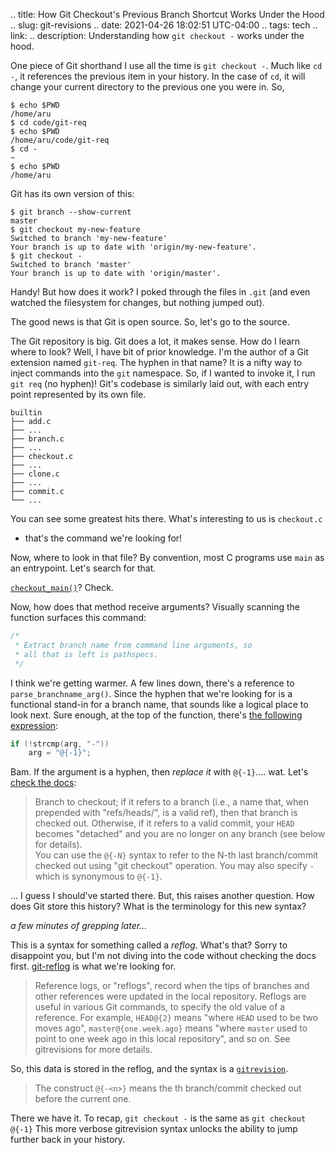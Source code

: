 .. title: How Git Checkout's Previous Branch Shortcut Works Under the Hood
.. slug: git-revisions
.. date: 2021-04-26 18:02:51 UTC-04:00
.. tags: tech
.. link: 
.. description: Understanding how `git checkout -` works under the hood.

One piece of Git shorthand I use all the time is `git checkout -`. Much like
`cd -`, it references the previous item in your history. In the case of `cd`,
it will change your current directory to the previous one you were in. So,

```
$ echo $PWD
/home/aru
$ cd code/git-req
$ echo $PWD
/home/aru/code/git-req
$ cd -
~
$ echo $PWD
/home/aru
```

Git has its own version of this:

```
$ git branch --show-current
master
$ git checkout my-new-feature
Switched to branch 'my-new-feature'
Your branch is up to date with 'origin/my-new-feature'.
$ git checkout -
Switched to branch 'master'
Your branch is up to date with 'origin/master'.
```

Handy! But how does it work? I poked through the files in `.git` (and even
watched the filesystem for changes, but nothing jumped out).

<!-- TEASER_END -->

The good news is that Git is open source. So, let's go to the source.

The Git repository is big. Git does a lot, it makes sense. How do I learn where
to look?  Well, I have  bit of prior knowledge. I'm the author of a Git
extension named `git-req`. The hyphen in that name? It is a nifty way to inject
commands into the `git` namespace. So, if I wanted to invoke it, I run `git req`
(no hyphen)! Git's codebase is similarly laid out, with each entry point
represented by its own file.

```
builtin
├── add.c
├── ...
├── branch.c
├── ...
├── checkout.c
├── ...
├── clone.c
├── ...
├── commit.c
└── ...
```

You can see some greatest hits there. What's interesting to us is `checkout.c`
- that's the command we're looking for!

Now, where to look in that file? By convention, most C programs use `main` as
an entrypoint. Let's search for that.

[`checkout_main()`](https://github.com/git/git/blob/311531c9de557d25ac087c1637818bd2aad6eb3a/builtin/checkout.c#L1562)? Check.

Now, how does that method receive arguments? Visually scanning the function
surfaces this command:

```c
/*
 * Extract branch name from command line arguments, so
 * all that is left is pathspecs.
 */
```

I think we're getting warmer. A few lines down, there's a reference to
`parse_branchname_arg()`. Since the hyphen that we're looking for is a
functional stand-in for a branch name, that sounds like a logical place to
look next.  Sure enough, at the top of the function, there's
[the following expression](https://github.com/git/git/blob/311531c9de557d25ac087c1637818bd2aad6eb3a/builtin/checkout.c#L1267-L1268):

```c
if (!strcmp(arg, "-"))
    arg = "@{-1}";
```

Bam. If the argument is a hyphen, then _replace it_ with `@{-1}`.... wat. Let's
[check the docs](https://git-scm.com/docs/git-checkout#Documentation/git-checkout.txt-ltbranchgt):

> Branch to checkout; if it refers to a branch (i.e., a name that, when
> prepended with "refs/heads/", is a valid ref), then that branch is checked
> out. Otherwise, if it refers to a valid commit, your `HEAD` becomes
> "detached" and you are no longer on any branch (see below for details).  
> You can use the `@{-N}` syntax to refer to the N-th last branch/commit checked
> out using "git checkout" operation. You may also specify `-` which is
> synonymous to `@{-1}`.

... I guess I should've started there. But, this raises another question. How
does Git store this history? What is the terminology for this new syntax?

_a few minutes of grepping later..._

This is a syntax for something called a _reflog_. What's that? Sorry to
disappoint you, but I'm not diving into the code without checking the docs
first. [git-reflog](https://git-scm.com/docs/git-reflog) is what we're looking
for.

> Reference logs, or "reflogs", record when the tips of branches and other
> references were updated in the local repository. Reflogs are useful in
> various Git commands, to specify the old value of a reference. For example,
> `HEAD@{2}` means "where `HEAD` used to be two moves ago",
> `master@{one.week.ago}` means "where `master` used to point to one week ago
> in this local repository", and so on. See gitrevisions for more details.

So, this data is stored in the reflog, and the syntax is a
[`gitrevision`](https://git-scm.com/docs/gitrevisions).

> The construct `@{-<n>}` means the <n>th branch/commit checked out before the
> current one.

There we have it. To recap, `git checkout -` is the same as `git checkout
@{-1}` This more verbose gitrevision syntax unlocks the ability to jump further
back in your history.
